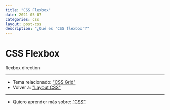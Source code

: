 ```yaml
---
title: "CSS Flexbox"
date: 2021-05-07
categories: css
layout: post-css
description: "¿Qué es 'CSS flexbox'?"
---
```


# CSS Flexbox

flexbox direction

***

- Tema relacionado: ["CSS Grid"](grid)
- Volver a: ["Layout CSS"](layout)

***

- Quiero aprender más sobre: ["CSS"](../00/css)
